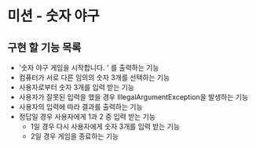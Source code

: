 # 미션 - 숫자 야구
## 구현 할 기능 목록
- '숫자 야구 게임을 시작합니다. ' 를 출력하는 기능
- 컴퓨터가 서로 다른 임의의 숫자 3개를 선택하는 기능
- 사용자로부터 숫자 3개를 입력 받는 기능
- 사용자가 잘못된 입력을 했을 경우 IllegalArgumentException을 발생하는 기능
- 사용자의 입력에 따라 결과를 출력하는 기능
- 정답일 경우 사용자에게 1과 2 중 입력 받는 기능
  - 1일 경우 다시 사용자에게 숫자 3개를 입력 받는 기능
  - 2일 경우 게임을 종료하는 기능